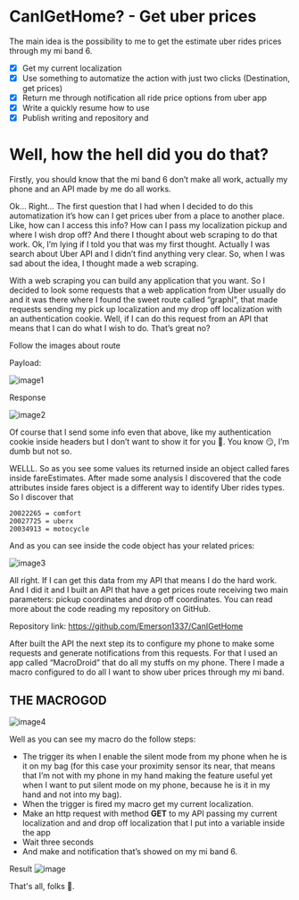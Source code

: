 # CanIGetHome? - Get uber prices

The main idea is the possibility to me to get the estimate uber rides prices through my mi band 6.

- [x]  Get my current localization
- [x]  Use something to automatize the action with just two clicks (Destination, get prices)
- [x]  Return me through notification all ride price options from uber app
- [x]  Write a quickly resume how to use
- [x]  Publish writing and repository and

# **Well**, **how the hell did you do that**?

Firstly, you should know that the mi band 6 don’t make all work, actually my phone and an API made by me do all works.

Ok… Right… The first question that I had when I decided to do this automatization it’s how can I get prices uber from a place to another place. Like, how can I access this info? How can I pass my localization pickup and where I wish drop off? And there I thought about web scraping to do that work. Ok, I’m lying if I told you that was my first thought. Actually I was search about Uber API and I didn’t find anything very clear. So, when I was sad about the idea, I thought made a web scraping.

With a web scraping you can build any application that you want. So I decided to look some requests that a web application from Uber usually do and it was there where I found the sweet route called “graphl”, that made requests sending my pick up localization  and my drop off localization with an authentication cookie. Well, if I can do this request from an API that means that I can do what I wish to do. That’s great no?

Follow the images about route

Payload:

![image1](https://user-images.githubusercontent.com/58860863/174215464-edb54c72-00da-42c8-bce9-8cb9d8eb4bc1.png)

Response

![image2](https://user-images.githubusercontent.com/58860863/174215492-8a7ac7ac-73e0-47fd-b05f-af75974e97b6.png)

Of course that I send some info even that above, like my authentication cookie inside headers but I don’t want to show it for you 🥵. You  know 😏, I’m dumb but not so.

WELLL. So as you see some values its returned inside an object called fares inside fareEstimates. After made some analysis I discovered that the code attributes inside fares object is a different way to identify Uber rides types. So I discover that 

```
20022265 = comfort
20027725 = uberx
20034913 = motocycle
```

And as you can see inside the code object has your related prices:

![image3](https://user-images.githubusercontent.com/58860863/174215528-b3516158-c98e-4fc7-967c-a252ad0a2fee.png)

All right. If I can get this data from my API that means I do the hard work. And I did it and I built an API that have a get prices route receiving two main parameters: pickup coordinates and drop off coordinates. You can read more about the code reading my repository on GitHub. 

Repository link: https://github.com/Emerson1337/CanIGetHome

After built the API the next step its to configure my phone to make some requests and generate notifications from this requests. For that I used an app called “MacroDroid” that do all my stuffs on my phone. There I made a macro configured to do all I want to show uber prices through my mi band.

## **THE MACROGOD**

![image4](https://user-images.githubusercontent.com/58860863/174215541-7a1064cc-f805-44de-8df5-2441a7ea30af.png)

Well as you can see my macro do the follow steps:

- The trigger its when I enable the silent mode from my phone when he is it on my bag (for this case your proximity sensor its near, that means that I’m not with my phone in my hand making the feature useful yet when I want to put silent mode on my phone, because he is it in my hand and not into my bag).
- When the trigger is fired my macro get my current localization.
- Make an http request with method **GET** to my API passing my current localization and and drop off localization that I put into a variable inside the app
- Wait three seconds
- And make and notification that’s showed on my mi band 6.

Result
![image](https://user-images.githubusercontent.com/58860863/174217064-7388052c-67a2-462a-b2af-7b20e099f55c.png)

That's all, folks 🐷.
